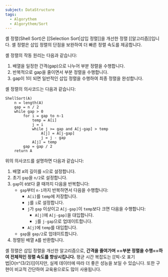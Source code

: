 ```yaml
---
subject: DataStructure
tags:
  - Algorythem
  - Algorythem/Sort
---
```

셸 정렬(Shell Sort)은 [[Selection Sort|삽입 정렬]]을 개선한 정렬 [[알고리즘]]입니다. 셸 정렬은 삽입 정렬의 단점을 보완하여 더 빠른 정렬 속도를 제공합니다.

셸 정렬의 작동 원리는 다음과 같습니다:

1. 배열을 일정한 간격(gap)으로 나누어 부분 정렬을 수행합니다.
2. 반복적으로 gap을 줄이면서 부분 정렬을 수행합니다.
3. gap이 1이 되면 일반적인 삽입 정렬을 수행하여 최종 정렬을 완성합니다.

셸 정렬의 의사코드는 다음과 같습니다:

```
ShellSort(A)
    n = length(A)
    gap = n / 2
    while gap > 0
        for i = gap to n-1
            temp = A[i]
            j = i
            while j >= gap and A[j-gap] > temp
                A[j] = A[j-gap]
                j = j - gap
            A[j] = temp
        gap = gap / 2
    return A
```

위의 의사코드를 설명하면 다음과 같습니다:

1. 배열 `A`의 길이를 `n`으로 설정합니다.
2. 초기 `gap`을 `n/2`로 설정합니다.
3. `gap`이 `0`보다 클 때까지 다음을 반복합니다:
   - `gap`부터 `n-1`까지 반복하면서 다음을 수행합니다:
     - `A[i]`를 `temp`에 저장합니다.
     - `j`를 `i`로 설정합니다.
     - `j`가 `gap` 이상이고 `A[j-gap]`이 `temp`보다 크면 다음을 수행합니다:
       - `A[j]`에 `A[j-gap]`을 대입합니다.
       - `j`를 `j-gap`으로 업데이트합니다.
     - `A[j]`에 `temp`를 대입합니다.
   - `gap`을 `gap/2`로 업데이트합니다.
4. 정렬된 배열 `A`를 반환합니다.

셸 정렬은 삽입 정렬을 개선한 알고리즘으로, **간격을 줄여가며 ==부분 정렬을 수행==하여 전체적인 정렬 속도를 향상시킵니다.** 평균 시간 복잡도는 [[빅-오 표기법|O(n^(3/2))]]이지만, 실제 데이터에 따라 더 좋은 성능을 보일 수 있습니다. 또한 구현이 비교적 간단하여 교육용으로도 많이 사용됩니다. 